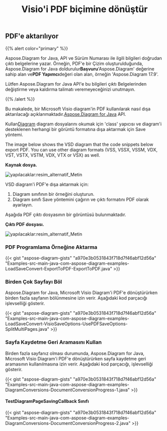 ﻿---
title:  Visio'i PDF biçimine dönüştür
linktitle: Visio'i PDF'e dönüştür
type: docs
weight: 10
url: /tr/java/convert-visio-to-pdf/
description: Bu konu, Aspose.Diagram'in Visio'i PDF biçimlerine dönüştürmeye nasıl izin verdiğini gösterir. VSD, VSS, VDW, VST, VSDX, VSSX, VSTX, VSDM, VSTM,VSSM'i birkaç satır kodla PDF'e dönüştürün.
---
## **PDF'e aktarılıyor**
{{% alert color="primary" %}}

Aspose.Diagram for Java, API ve Sürüm Numarası ile ilgili bilgileri doğrudan çıktı belgelerine yazar. Örneğin, PDF'e bir Çizim oluşturulduğunda, Aspose.Diagram for Java doldurulur**Başvuru**'Aspose.Diagram' değerine sahip alan ve**PDF Yapımcı**değeri olan alan, örneğin 'Aspose.Diagram 17.9'.

Lütfen Aspose.Diagram for Java API'e bu bilgileri çıktı Belgelerinden değiştirme veya kaldırma talimatı veremeyeceğinizi unutmayın.

{{% /alert %}}

 Bu makalede, bir Microsoft Visio diagram'in PDF kullanılarak nasıl dışa aktarılacağı açıklanmaktadır.[Aspose.Diagram for Java](https://products.aspose.com/diagram/java/) API.

 Kullan[Diagram](https://reference.aspose.com/diagram/java/com.aspose.diagram/Diagram) diagram dosyalarını okumak için 'class' yapıcısı ve diagram'i desteklenen herhangi bir görüntü formatına dışa aktarmak için Save yöntemi.

The image below shows the VSD diagram that the code snippets below export PDF. You can use other diagram formats (VSS, VSSX, VSSM, VDX, VST, VSTX, VSTM, VDX, VTX or VSX) as well.

**Kaynak dosya.**

![yapılacaklar:resim_alternatif_Metin](how-to-convert-a-visio-diagram_1.png)

VSD diagram'i PDF'e dışa aktarmak için:

1. Diagram sınıfının bir örneğini oluşturun.
1. Diagram sınıfı Save yöntemini çağırın ve çıktı formatını PDF olarak ayarlayın.

Aşağıda PDF çıktı dosyasının bir görüntüsü bulunmaktadır.

**Çıktı PDF dosyası.**

![yapılacaklar:resim_alternatif_Metin](how-to-convert-a-visio-diagram_2.png)
### **PDF Programlama Örneğine Aktarma**
{{< gist "aspose-diagram-gists" "a970e3b0531843f718d7f46abf12d56a" "Examples-src-main-java-com-aspose-diagram-examples-LoadSaveConvert-ExportToPDF-ExportToPDF.java" >}}
### **Birden Çok Sayfayı Böl**
Aspose.Diagram for Java, Microsoft Visio Diagram'i PDF'e dönüştürürken birden fazla sayfanın bölünmesine izin verir. Aşağıdaki kod parçacığı işlevselliği gösterir.

{{< gist "aspose-diagram-gists" "a970e3b0531843f718d7f46abf12d56a" "Examples-src-main-java-com-aspose-diagram-examples-LoadSaveConvert-VisioSaveOptions-UsePDFSaveOptions-SplitMultiPages.java" >}}
### **Sayfa Kaydetme Geri Aramasını Kullan**
Birden fazla sayfanız olması durumunda, Aspose.Diagram for Java, Microsoft Visio Diagram'i PDF'e dönüştürürken sayfa kaydetme geri aramasının kullanılmasına izin verir. Aşağıdaki kod parçacığı, işlevselliği gösterir.

{{< gist "aspose-diagram-gists" "a970e3b0531843f718d7f46abf12d56a" "Examples-src-main-java-com-aspose-diagram-examples-DiagramConversions-DocumentConversionProgress-1.java" >}}

#### **TestDiagramPageSavingCallback Sınıfı**
{{< gist "aspose-diagram-gists" "a970e3b0531843f718d7f46abf12d56a" "Examples-src-main-java-com-aspose-diagram-examples-DiagramConversions-DocumentConversionProgress-2.java" >}}
